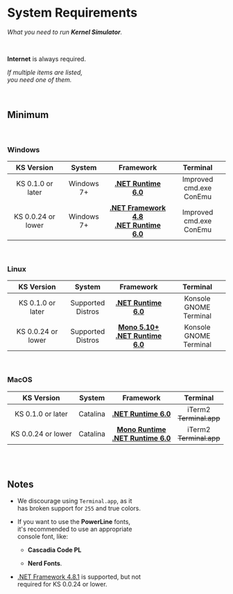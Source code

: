 # System Requirements

*What you need to run **Kernel Simulator**.*

<br>

**Internet** is always required.

*If multiple items are listed,* <br>
*you need one of them.*

<br>

## Minimum

<br>

### Windows

| KS Version         | System | Framework | Terminal |
|:------------------:|:------:|:---------:|:--------:|
| KS 0.1.0 or later  | Windows 7+ | **[.NET Runtime 6.0]** | Improved cmd.exe <br> ConEmu
| KS 0.0.24 or lower | Windows 7+ | **[.NET Framework 4.8]** <br> **[.NET Runtime 6.0]** | Improved cmd.exe <br> ConEmu

<br>

### Linux

| KS Version         | System | Framework | Terminal |
|:------------------:|:------:|:---------:|:--------:|
| KS 0.1.0 or later  | Supported <br> Distros  | **[.NET Runtime 6.0]** | Konsole <br> GNOME Terminal
| KS 0.0.24 or lower | Supported <br> Distros  | **[Mono 5.10+][Mono]** <br> **[.NET Runtime 6.0]** | Konsole <br> GNOME Terminal

<br>

### MacOS

| KS Version         | System | Framework | Terminal |
|:------------------:|:------:|:---------:|:--------:|
| KS 0.1.0 or later  | Catalina | **[.NET Runtime 6.0]** | iTerm2 <br> ~~Terminal.app~~
| KS 0.0.24 or lower | Catalina | **[Mono Runtime][Mono]** <br> **[.NET Runtime 6.0]** | iTerm2 <br> ~~Terminal.app~~

<br>
<br>

## Notes

-   We discourage using `Terminal.app`, as it <br>
    has broken support for `255` and true colors.

-   If you want to use the **PowerLine** fonts, <br>
    it's recommended to use an appropriate <br>
    console font, like:
    
    - **Cascadia Code PL**
    
    - **Nerd Fonts**.

-   [.NET Framework 4.8.1] is supported, but not <br>
    required for KS 0.0.24 or lower.

<br>


<!----------------------------------------------------------------------------->

[.NET Framework 4.8]: https://dotnet.microsoft.com/en-us/download/dotnet-framework/thank-you/net48-web-installer
[.NET Framework 4.8.1]: https://dotnet.microsoft.com/en-us/download/dotnet-framework/thank-you/net481-web-installer
[.NET Runtime 6.0]: https://dotnet.microsoft.com/en-us/download/dotnet/6.0
[Mono]: https://www.mono-project.com/download/stable/
